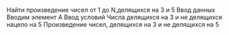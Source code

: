 Найти произведение чисел от 1 до N,делящихся на 3 и 5
Ввод данных
Вводим элемент A 
Ввод условий 
Числа делящихся на 3 и не делящихся нацело на 5
Произведение чисел, делящихся на 3 и не делящихся на 5